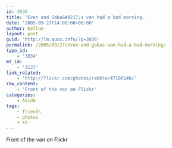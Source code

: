 ```yaml
---
id: 3036
title: 'Evan and Gaba&#8217;s van had a bad morning.'
date: '2005-09-27T14:08:00+00:00'
author: Kellan
layout: post
guid: 'http://lm.quxx.info/?p=3036'
permalink: /2005/09/27/evan-and-gabas-van-had-a-bad-morning/
typo_id:
    - '3034'
mt_id:
    - '3127'
link_related:
    - 'http://flickr.com/photos/rabble/47186146/'
raw_content:
    - 'Front of the van on Flickr'
categories:
    - Aside
tags:
    - friends
    - photos
    - st
---
```


Front of the van on Flickr